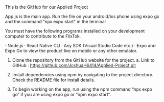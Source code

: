 This is the GitHub for our Applied Project 

App.js is the main app.
Run the file on your android/ios phone using expo go and the command "npx expo start" in the terminal

You must have the following programs installed on your development computer to contribute to the FlixTok.
 
·	Node.js
·	React Native CLI
·	Any SDK (Visual Studio Code etc.)
·	Expo and Expo Go to view the product live on mobile or any other emulator.

1.	Clone the repository from the GitHub website for the project.
a.	Link to GitHub : https://github.com/JoshuaH6414/Applied-Project.git 

2.	Install dependencies using npm by navigating to the project directory. Check the README file for install details.
3.	To begin working on the app, run using the npm command “npx expo go” if you are using expo go or “npm expo start”.
